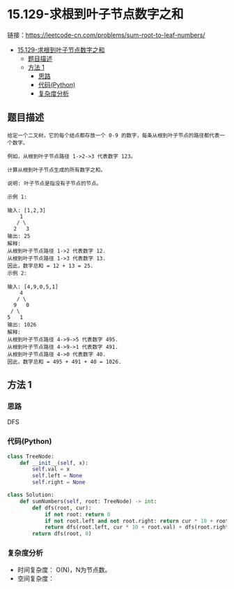 # 15.129-求根到叶子节点数字之和

链接：https://leetcode-cn.com/problems/sum-root-to-leaf-numbers/

- [15.129-求根到叶子节点数字之和](#15129-求根到叶子节点数字之和)
    - [题目描述](#题目描述)
    - [方法 1](#方法-1)
        - [思路](#思路)
        - [代码(Python)](#代码Python)
        - [复杂度分析](#复杂度分析)

## 题目描述
```
给定一个二叉树，它的每个结点都存放一个 0-9 的数字，每条从根到叶子节点的路径都代表一个数字。

例如，从根到叶子节点路径 1->2->3 代表数字 123。

计算从根到叶子节点生成的所有数字之和。

说明: 叶子节点是指没有子节点的节点。

示例 1:

输入: [1,2,3]
    1
   / \
  2   3
输出: 25
解释:
从根到叶子节点路径 1->2 代表数字 12.
从根到叶子节点路径 1->3 代表数字 13.
因此，数字总和 = 12 + 13 = 25.
示例 2:

输入: [4,9,0,5,1]
    4
   / \
  9   0
 / \
5   1
输出: 1026
解释:
从根到叶子节点路径 4->9->5 代表数字 495.
从根到叶子节点路径 4->9->1 代表数字 491.
从根到叶子节点路径 4->0 代表数字 40.
因此，数字总和 = 495 + 491 + 40 = 1026.
```

## 方法 1

### 思路
DFS

### 代码(Python)
```python
class TreeNode:
    def __init__(self, x):
        self.val = x
        self.left = None
        self.right = None

class Solution:
    def sumNumbers(self, root: TreeNode) -> int:
        def dfs(root, cur):
            if not root: return 0
            if not root.left and not root.right: return cur * 10 + root.val
            return dfs(root.left, cur * 10 + root.val) + dfs(root.right, cur * 10 + root.val)
        return dfs(root, 0)
```

### 复杂度分析
- 时间复杂度： O(N)，N为节点数。
- 空间复杂度：

